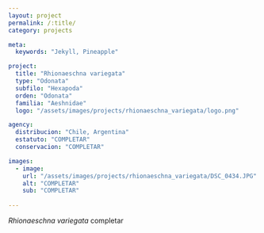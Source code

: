 ```yaml
---
layout: project
permalink: /:title/
category: projects

meta:
  keywords: "Jekyll, Pineapple"

project:
  title: "Rhionaeschna variegata"
  type: "Odonata"
  subfilo: "Hexapoda"
  orden: "Odonata"
  familia: "Aeshnidae"
  logo: "/assets/images/projects/rhionaeschna_variegata/logo.png"

agency:
  distribucion: "Chile, Argentina"
  estatuto: "COMPLETAR"
  conservacion: "COMPLETAR"

images:
  - image:
    url: "/assets/images/projects/rhionaeschna_variegata/DSC_0434.JPG"
    alt: "COMPLETAR"
    sub: "COMPLETAR"
  
---
```

<p><i>Rhionaeschna variegata</i> completar </p>

